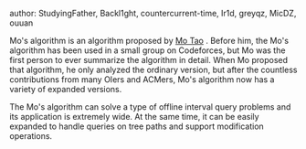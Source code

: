 author: StudyingFather, Backl1ght, countercurrent-time, Ir1d, greyqz, MicDZ, ouuan

Mo's algorithm is an algorithm proposed by [Mo Tao](https://www.zhihu.com/people/mythly) . Before him, the Mo's algorithm has been used in a small group on Codeforces, but Mo was the first person to ever summarize the algorithm in detail. When Mo proposed that algorithm, he only analyzed the ordinary version, but after the countless contributions from many OIers and ACMers, Mo's algorithm now has a variety of expanded versions.

The Mo's algorithm can solve a type of offline interval query problems and its application is extremely wide. At the same time, it can be easily expanded to handle queries on tree paths and support modification operations.
